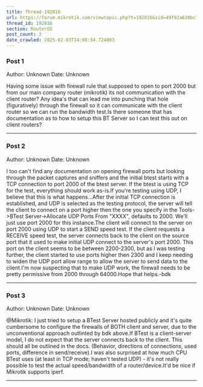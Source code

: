 ```yaml
---
title: Thread-192816
url: https://forum.mikrotik.com/viewtopic.php?t=192816&sid=49f92a630bc7970d8ca50523be880e8f
thread_id: 192816
section: RouterOS
post_count: 3
date_crawled: 2025-02-03T14:08:54.724803
---
```


### Post 1
Author: Unknown
Date: Unknown

Having some issue with firewall rule that supposed to open to port 2000 but from our main company router (mikrotik) its not communication with the client router? Any idea's that can lead me into punching that hole (figuratively) through the firewall so it can communicate with the client router so we can run the bandwidth test.Is there someone that has documentation as to how to setup this BT Server so I can test this out on client routers?

---
### Post 2
Author: Unknown
Date: Unknown

I too can't find any documentation on opening firewall ports but looking through the packet captures and sniffers and the initial btest starts with a TCP connection to port 2000 of the btest server. If the btest is using TCP for the test, everything should work as-is.If you're testing using UDP, I believe that this is what happens...After the initial TCP connection is established, and UDP is selected as the testing protocol, the server will tell the client to connect on a port higher then the one you specify in the Tools->BTest Server->Allocate UDP Ports From "XXXX", defaults to 2000. We'll just use port 2000 for this instance.The client will connect to the server on port 2000 using UDP to start a SEND speed test. If the client requests a RECEIVE speed test, the server connects back to the client on the source port that it used to make initial UDP connect to the server's port 2000. This port on the client seems to be between 2200-2300, but as I was testing further, the client started to use ports higher then 2300 and I keep needing to widen the UDP port allow range to allow the server to send data to the client.I'm now suspecting that to make UDP work, the firewall needs to be pretty permissive from 2000 through 64000.Hope that helps.-bdk

---
### Post 3
Author: Unknown
Date: Unknown

@Mikrotik: I just tried to setup a BTest Server hosted publicly and it's quite cumbersome to configure the firewalls of BOTH client and server, due to the unconventional approach outlinted by bdk above.If BTest is a client-server model, I do not expect that the server connects back to the client. This should all be outlined in the docs. (Behavior, directions of connections, used ports, difference in send/receive).I was also surprised at how much CPU BTest uses (at least in TCP mode; haven't tested UDP) - it's not really possible to test the actual speed/bandwidth of a router/device.It'd be nice if Mikrotik supports iperf.

---
